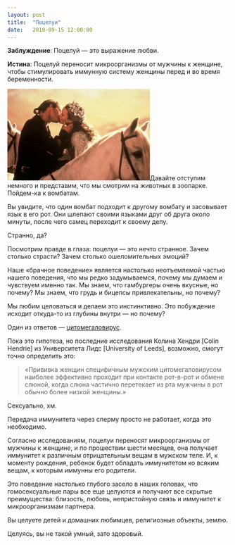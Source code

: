 ```yaml
---
layout: post
title:  "Поцелуи"
date:   2010-09-15 12:00:00
---
```

**Заблуждение**: Поцелуй — это выражение любви.

**Истина**: Поцелуй переносит микроорганизмы от мужчины к женщине, чтобы стимулировать иммунную систему женщины перед и во время беременности.

<img class="image image-left" src="/img/kissing/polltheprincessbridekiss.jpg"/>Давайте отступим немного и представим, что мы смотрим на животных в зоопарке. Пойдем-ка к вомбатам.

Вы увидите, что один вомбат подходит к другому вомбату и засовывает язык в его рот. Они шлепают своими языками друг об друга около минуты, после чего самец переходит к своему делу.

Странно, да?

Посмотрим правде в глаза: поцелуи — это нечто странное. Зачем столько страсти? Зачем столько ошеломительных эмоций?

Наше «брачное поведение» является настолько неотъемлемой частью нашего поведения, что мы редко задумываемся, почему мы думаем и чувствуем именно так. Мы знаем, что гамбургеры очень вкусные, но почему? Мы знаем, что грудь и бицепсы привлекательны, но почему?

Мы любим целоваться и делаем это инстинктивно. Это побуждение исходит откуда-то из глубины внутри — но почему?

Один из ответов — <a href="http://ru.wikipedia.org/wiki/%D0%A6%D0%B8%D1%82%D0%BE%D0%BC%D0%B5%D0%B3%D0%B0%D0%BB%D0%BE%D0%B2%D0%B8%D1%80%D1%83%D1%81">цитомегаловирус</a>.

Пока это гипотеза, но последние исследования Колина Хендри [Colin Hendrie] из Университета Лидс [University of Leeds], возможно, смогут точно определить это:

<blockquote>«Прививка женщин специфичным мужским цитомегаловирусом наиболее эффективно проходит при контакте рот-в-рот и обмене слюной, когда слюна частично перетекает из рта мужчины в рот обычно более низкой женщины.»
</blockquote>

Сексуально, хм.

Передача иммунитета через сперму просто не работает, когда это необходимо.

Согласно исследованиям, поцелуи переносят микроорганизмы от мужчины к женщине, и по прошествии шести месяцев, она получает иммунитет к различным отрицательным вещам в мужском теле. И, к моменту рождения, ребенок будет обладать иммунитетом ко всяким вещам, к которым иммунны его родители.

Это поведение настолько глубого засело в наших головах, что гомосексуальные пары все еще целуются и получают все скрытые преимущества: близость, любовь, непристойную связь и иммунитет к микроорганизмам партнера.

Вы целуете детей и домашних любимцев, религиозные объекты, землю.

Целуясь, вы не такой умный, зато здоровый.

